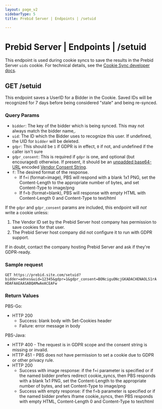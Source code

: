 ```yaml
---
layout: page_v2
sidebarType: 5
title: Prebid Server | Endpoints | /setuid

---
```


# Prebid Server | Endpoints | /setuid

This endpoint is used during cookie syncs to save the results in the Prebid Server `uids` cookie. For technical details, see the
[Cookie Sync developer docs](/prebid-server/developers/pbs-cookie-sync.html).

## GET /setuid

This endpoint saves a UserID for a Bidder in the Cookie. Saved IDs will be recognized for 7 days before being considered "stale" and being re-synced.

### Query Params

- `bidder`: The key of the bidder which is being synced. This may not always match the bidder name,.
- `uid`: The ID which the Bidder uses to recognize this user. If undefined, the UID for `bidder` will be deleted.
- `gdpr`: This should be `1` if GDPR is in effect, `0` if not, and undefined if the caller isn't sure
- `gdpr_consent`: This is required if `gdpr` is one, and optional (but encouraged) otherwise. If present, it should be an [unpadded base64-URL](https://tools.ietf.org/html/rfc4648#page-7) encoded [Vendor Consent String](https://github.com/InteractiveAdvertisingBureau/GDPR-Transparency-and-Consent-Framework/blob/master/Consent%20string%20and%20vendor%20list%20formats%20v1.1%20Final.md).
- `f`: The desired format of the response.
    - If f=i (format=image), PBS will respond with a blank 1x1 PNG, set the Content-Length to the appropriate number of bytes, and set Content-Type to image/png
    - If f=b (format=blank), PBS will response with empty HTML with Content-Length 0 and Content-Type to text/html


If the `gdpr` and `gdpr_consent` params are included, this endpoint will _not_ write a cookie unless:

1. The Vendor ID set by the Prebid Server host company has permission to save cookies for that user.
2. The Prebid Server host company did not configure it to run with GDPR support.

If in doubt, contact the company hosting Prebid Server and ask if they're GDPR-ready.

### Sample request

`GET https://prebid.site.com/setuid?bidder=adnxs&uid=12345&gdpr=1&gdpr_consent=BONciguONcjGKADACHENAOLS1rAHDAFAAEAASABQAMwAeACEAFw`

### Return Values

PBS-Go: 

- HTTP 200
    - Success: blank body with Set-Cookies header
    - Failure: error message in body

PBS-Java:

- HTTP 400 - The request is in GDPR scope and the consent string is missing or invalid.
- HTTP 451 - PBS does not have permission to set a cookie due to GDPR or other privacy rule.
- HTTP 200
    - Success with image response: if the f=i parameter is specified or if the named bidder prefers redirect cookie_syncs, then PBS responds with a blank 1x1 PNG, set the Content-Length to the appropriate number of bytes, and set Content-Type to image/png
    - Success with empty response: if the f=b parameter is specified or if the named bidder prefers iframe cookie_syncs, then PBS responds with empty HTML, Content-Length 0 and Content-Type to text/html

